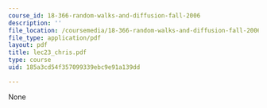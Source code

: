 ```yaml
---
course_id: 18-366-random-walks-and-diffusion-fall-2006
description: ''
file_location: /coursemedia/18-366-random-walks-and-diffusion-fall-2006/185a3cd54f357099339ebc9e91a139dd_lec23_chris.pdf
file_type: application/pdf
layout: pdf
title: lec23_chris.pdf
type: course
uid: 185a3cd54f357099339ebc9e91a139dd

---
```

None